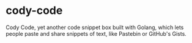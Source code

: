 # cody-code
Cody Code, yet another code snippet box built with Golang, which lets people paste and share snippets of text, like Pastebin or GitHub's Gists.
